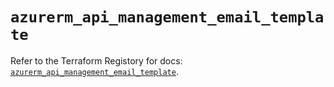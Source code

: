 # `azurerm_api_management_email_template`

Refer to the Terraform Registory for docs: [`azurerm_api_management_email_template`](https://www.terraform.io/docs/providers/azurerm/r/api_management_email_template).

